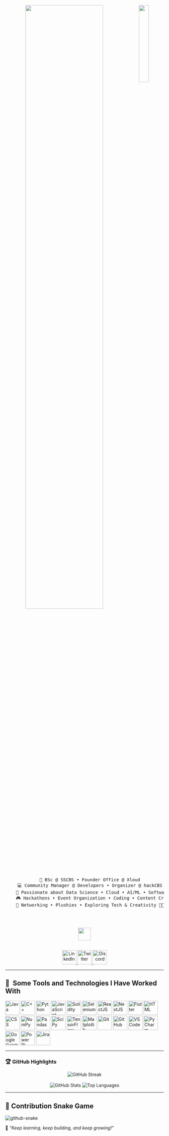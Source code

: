 <div align="center">
<img src="https://github.com/innng/innng/assets/26755058/5e0ce0fb-c544-4f8c-a307-5849165746d0" width="25%" align="right" />
<img src="https://readme-typing-svg.demolab.com?font=Inconsolata&weight=500&size=50&duration=4000&pause=300&color=A7A459&center=true&vCenter=true&multiline=true&repeat=false&random=false&width=1300&height=140&lines=Hey+Folks!+I'm+Muskan+%F0%9F%91%8B;Welcome+You+All+to+My+GitHub+Journey+%F0%9F%9A%80" width="70%" />
<br><br>


<pre>
    💼 <a href="https://sscbs.du.ac.in/" target="_blank" style="text-decoration:none;color:inherit;">BSc @ SSCBS</a> • <a href="https://xloud.tech/" target="_blank" style="text-decoration:none;color:inherit;">Founder Office @ Xloud</a>
    💻 <a href="https://www.linkedin.com/posts/its-muskan-goyal_developerscommunity-techinnovation-communitybuilding-activity-7162400453555634176-YtIL?utm_source=share&utm_medium=member_desktop" target="_blank" style="text-decoration:none;color:inherit;">Community Manager @ Developers</a> • <a href="https://hackcbs.tech/" target="_blank" style="text-decoration:none;color:inherit;">Organizer @ hackCBS</a>
    📖 Passionate about Data Science • Cloud • AI/ML • Software Dev
    🎮 Hackathons • Event Organization • Coding • Content Creation
    🐾 Networking • Plushies • Exploring Tech & Creativity 🐤🐥

</pre>
<br><br>
<img src="https://raw.githubusercontent.com/innng/innng/master/assets/kyubey.gif" height="40" />
<br><br>

</div>


<p align="center">
  <!-- LinkedIn -->
  <a href="https://www.linkedin.com/in/itsmuskangoyal" target="_blank">
    <img src="https://img.shields.io/badge/LinkedIn-%230077B5.svg?style=for-the-badge&logo=linkedin&logoColor=white" alt="LinkedIn" height="45" />
  </a>

  <!-- Twitter -->
  <a href="https://twitter.com/itsmuskangoyal" target="_blank">
    <img src="https://img.shields.io/badge/Twitter-%231DA1F2.svg?style=for-the-badge&logo=twitter&logoColor=white" alt="Twitter" height="45" />
  </a>

  <!-- Discord -->
  <a href="https://discord.com/users/itsmuskangoyal" target="_blank">
    <img src="https://img.shields.io/badge/Discord-%237289DA.svg?style=for-the-badge&logo=discord&logoColor=white" alt="Discord" height="45" />
  </a>
</p>


---




<h2>🚀 &nbsp;Some Tools and Technologies I Have Worked With</h2>
<p align="left">
  <!-- Programming Languages -->
  <img src="https://cdn.jsdelivr.net/gh/devicons/devicon/icons/java/java-original.svg" alt="Java" width="45" height="45" />
  <img src="https://cdn.jsdelivr.net/gh/devicons/devicon/icons/cplusplus/cplusplus-original.svg" alt="C++" width="45" height="45" />
  <img src="https://cdn.jsdelivr.net/gh/devicons/devicon/icons/python/python-original.svg" alt="Python" width="45" height="45" />
  <img src="https://cdn.jsdelivr.net/gh/devicons/devicon/icons/javascript/javascript-original.svg" alt="JavaScript" width="45" height="45" />
  <img src="https://cdn.jsdelivr.net/gh/devicons/devicon/icons/solidity/solidity-original.svg" alt="Solidity" width="45" height="45" />
  <img src="https://upload.wikimedia.org/wikipedia/commons/d/d5/Selenium_Logo.png" alt="Selenium" width="45" height="45" />

  <!-- Frontend and Backend Frameworks -->
  <img src="https://cdn.jsdelivr.net/gh/devicons/devicon/icons/react/react-original-wordmark.svg" alt="ReactJS" width="45" height="45" />
  <img src="https://cdn.jsdelivr.net/gh/devicons/devicon/icons/nextjs/nextjs-original.svg" alt="NextJS" width="45" height="45" />
  <img src="https://cdn.jsdelivr.net/gh/devicons/devicon/icons/flutter/flutter-original.svg" alt="Flutter" width="45" height="45" />
  <img src="https://cdn.jsdelivr.net/gh/devicons/devicon/icons/html5/html5-original.svg" alt="HTML" width="45" height="45" />
  <img src="https://cdn.jsdelivr.net/gh/devicons/devicon/icons/css3/css3-original.svg" alt="CSS" width="45" height="45" />

  <!-- Data Science and AI -->
  <img src="https://cdn.jsdelivr.net/gh/devicons/devicon/icons/numpy/numpy-original.svg" alt="NumPy" width="45" height="45" />
  <img src="https://cdn.jsdelivr.net/gh/devicons/devicon/icons/pandas/pandas-original.svg" alt="Pandas" width="45" height="45" />
  <img src="https://upload.wikimedia.org/wikipedia/commons/b/b2/SCIPY_2.svg" alt="SciPy" width="45" height="45" />
  <img src="https://cdn.jsdelivr.net/gh/devicons/devicon/icons/tensorflow/tensorflow-original.svg" alt="TensorFlow" width="45" height="45" />
  <img src="https://cdn.jsdelivr.net/gh/devicons/devicon/icons/matplotlib/matplotlib-original.svg" alt="Matplotlib" width="45" height="45" />

  <!-- Tools -->
  <img src="https://cdn.jsdelivr.net/gh/devicons/devicon/icons/git/git-original.svg" alt="Git" width="45" height="45" />
  <img src="https://cdn.jsdelivr.net/gh/devicons/devicon/icons/github/github-original.svg" alt="GitHub" width="45" height="45" />
  <img src="https://cdn.jsdelivr.net/gh/devicons/devicon/icons/vscode/vscode-original.svg" alt="VSCode" width="45" height="45" />
  <img src="https://cdn.jsdelivr.net/gh/devicons/devicon/icons/pycharm/pycharm-original.svg" alt="PyCharm" width="45" height="45" />
  <img src="https://cdn.jsdelivr.net/gh/devicons/devicon/icons/google/google-original.svg" alt="Google Colab" width="45" height="45" />

  <!-- Miscellaneous -->
  <img src="https://upload.wikimedia.org/wikipedia/commons/c/c9/Power_bi_logo_black.svg" alt="Power BI" width="45" height="45" />
  <img src="https://cdn.jsdelivr.net/gh/devicons/devicon/icons/jira/jira-original.svg" alt="Jira" width="45" height="45" />
</p>


---

### 🏆 GitHub Highlights
<div align="center">
  <img src="https://streak-stats.demolab.com/?user=itsmuskangoyal&theme=transparent&hide_border=true" alt="GitHub Streak" />
  <br><br>
  <img src="https://github-readme-stats.vercel.app/api?username=itsmuskangoyal&show_icons=true&theme=radical&hide_border=true&hide_rank=true" alt="GitHub Stats" />
  <img src="https://github-readme-stats.vercel.app/api/top-langs/?username=itsmuskangoyal&layout=compact&theme=radical&hide_border=true" alt="Top Languages" />
</div>

---

## 🐍 Contribution Snake Game
<picture>
  <source media="(prefers-color-scheme: dark)" srcset="github-snake-dark.svg" />
  <source media="(prefers-color-scheme: light)" srcset="github-snake.svg" />
  <img alt="github-snake" src="github-snake.svg" />
</picture>


🌟 _"Keep learning, keep building, and keep growing!"_










